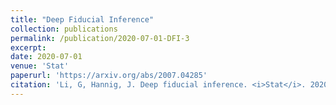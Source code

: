 ```yaml
---
title: "Deep Fiducial Inference"
collection: publications
permalink: /publication/2020-07-01-DFI-3
excerpt: 
date: 2020-07-01
venue: 'Stat'
paperurl: 'https://arxiv.org/abs/2007.04285'
citation: 'Li, G, Hannig, J. Deep fiducial inference. <i>Stat</i>. 2020;e308. https://doi.org/10.1002/sta4.308'
---
```

